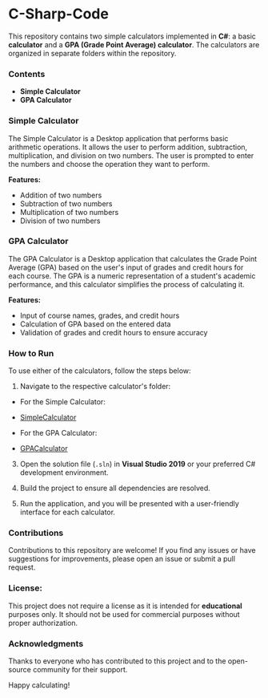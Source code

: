 # C-Sharp-Code

This repository contains two simple calculators implemented in **C#**: a basic **calculator** and a **GPA (Grade Point Average) calculator**. The calculators are organized in separate folders within the repository.

### Contents

- **Simple Calculator**
- **GPA Calculator**

### Simple Calculator

The Simple Calculator is a Desktop application that performs basic arithmetic operations. It allows the user to perform addition, subtraction, multiplication, and division on two numbers. The user is prompted to enter the numbers and choose the operation they want to perform.

**Features:**
- Addition of two numbers
- Subtraction of two numbers
- Multiplication of two numbers
- Division of two numbers

### GPA Calculator

The GPA Calculator is a Desktop application that calculates the Grade Point Average (GPA) based on the user's input of grades and credit hours for each course. The GPA is a numeric representation of a student's academic performance, and this calculator simplifies the process of calculating it.

**Features:**
- Input of course names, grades, and credit hours
- Calculation of GPA based on the entered data
- Validation of grades and credit hours to ensure accuracy

### How to Run

To use either of the calculators, follow the steps below:

1. Navigate to the respective calculator's folder:

- For the Simple Calculator:
- [SimpleCalculator](https://github.com/sajjad-ali-01/Projects/tree/main/C%23%20Projects/Calculator)


- For the GPA Calculator:
- [GPACalculator](https://github.com/sajjad-ali-01/Projects/tree/main/C%23%20Projects/GPA%20Calculator)


3. Open the solution file (`.sln`) in **Visual Studio 2019** or your preferred C# development environment.

4. Build the project to ensure all dependencies are resolved.

5. Run the application, and you will be presented with a user-friendly interface for each calculator.

### Contributions

Contributions to this repository are welcome! If you find any issues or have suggestions for improvements, please open an issue or submit a pull request.

### License:
This project does not require a license as it is intended for **educational** purposes only. It should not be used for commercial purposes without proper authorization.

### Acknowledgments

Thanks to everyone who has contributed to this project and to the open-source community for their support.

Happy calculating!

